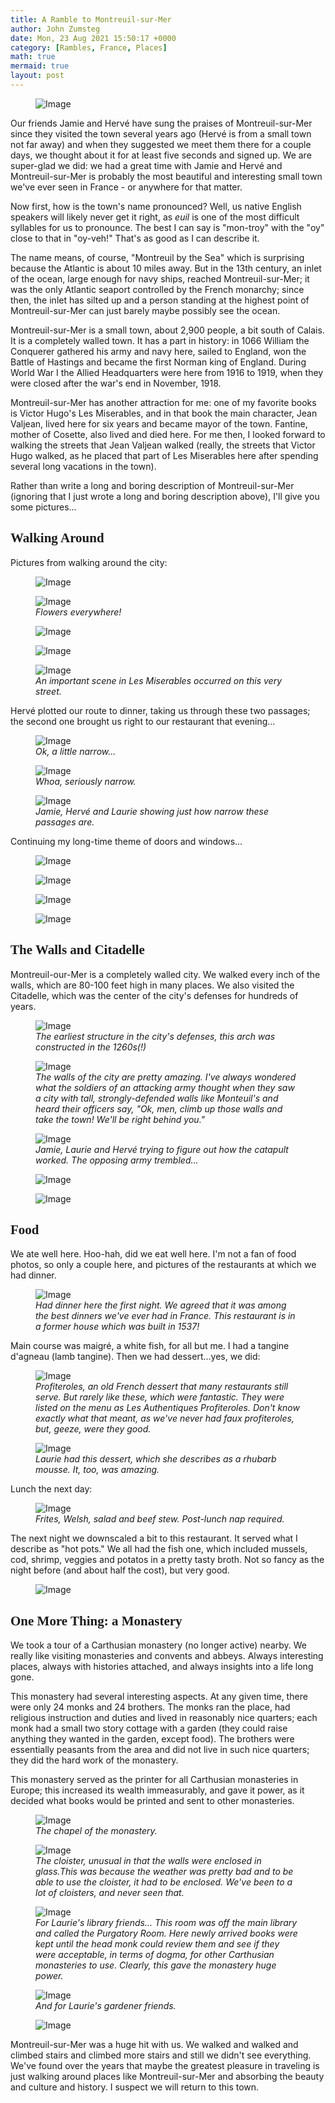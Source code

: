 ```yaml
---
title: A Ramble to Montreuil-sur-Mer
author: John Zumsteg
date: Mon, 23 Aug 2021 15:50:17 +0000
category: [Rambles, France, Places]
math: true
mermaid: true
layout: post
---
```

<figure class = "landscape">
	<img src="{{"/assets/images/2021/08/DSC00273.jpg" | prepend: site.baseurl | prepend: site.url }}" alt="Image" />
	<figcaption></figcaption>
</figure>

Our friends Jamie and Hervé have sung the praises of Montreuil-sur-Mer since they visited the town several years ago (Hervé is from a small town not far away) and when they suggested we meet them there for a couple days, we thought about it for at least five seconds and signed up. We are super-glad we did: we had a great time with Jamie and Hervé and Montreuil-sur-Mer is probably the most beautiful and interesting small town we've ever seen in France - or anywhere for that matter.

Now first, how is the town's name pronounced? Well, us native English speakers will likely never get it right, as *euil* is one of the most difficult syllables for us to pronounce. The best I can say is "mon-troy" with the "oy" close to that in "oy-veh!" That's as good as I can describe it.

The name means, of course, "Montreuil by the Sea" which is surprising because the Atlantic is about 10 miles away. But in the 13th century, an inlet of the ocean, large enough for navy ships, reached Montreuil-sur-Mer; it was the only Atlantic seaport controlled by the French monarchy; since then, the inlet has silted up and a person standing at the highest point of Montreuil-sur-Mer can just barely maybe possibly see the ocean.

Montreuil-sur-Mer is a small town, about 2,900 people, a bit south of Calais. It is a completely walled town. It has a part in history: in 1066 William the Conquerer gathered his army and navy here, sailed to England, won the Battle of Hastings and became the first Norman king of England. During World War I the Allied Headquarters were here from 1916 to 1919, when they were closed after the war's end in November, 1918.

Montreuil-sur-Mer has another attraction for me: one of my favorite books is Victor Hugo's Les Miserables, and in that book the main character, Jean Valjean, lived here for six years and became mayor of the town. Fantine, mother of Cosette, also lived and died here. For me then, I looked forward to walking the streets that Jean Valjean walked (really, the streets that Victor Hugo walked, as he placed that part of Les Miserables here after spending several long vacations in the town).

Rather than write a long and boring description of Montreuil-sur-Mer (ignoring that I just wrote a long and boring description above), I'll give you some pictures...
<h2 style="font-family: verdana;">Walking Around</h2>
Pictures from walking around the city:

<figure class = "landscape">
	<img src="{{"/assets/images/2021/08/DSC00275.jpg" | prepend: site.baseurl | prepend: site.url }}" alt="Image" />
	<figcaption></figcaption>
</figure>



<figure class = "landscape">
	<img src="{{"/assets/images/2021/08/IMG_4508-2.jpg" | prepend: site.baseurl | prepend: site.url }}" alt="Image" />
	<figcaption><em>Flowers everywhere!</em></figcaption>
</figure>



<figure class = "landscape">
	<img src="{{"/assets/images/2021/08/DSC00321.jpg" | prepend: site.baseurl | prepend: site.url }}" alt="Image" />
	<figcaption></figcaption>
</figure>


<figure class = "landscape">
	<img src="{{"/assets/images/2021/08/DSC00299.jpg" | prepend: site.baseurl | prepend: site.url }}" alt="Image" />
	<figcaption></figcaption>
</figure>



<figure class = "portrait">
	<img src="{{"/assets/images/2021/08/DSC00327.jpg" | prepend: site.baseurl | prepend: site.url }}" alt="Image" />
	<figcaption><em>An important scene in Les Miserables occurred on this very street.</em></figcaption>
</figure>



Hervé plotted our route to dinner, taking us through these two passages; the second one brought us right to our restaurant that evening...

<figure class = "portrait">
	<img src="{{"/assets/images/2021/08/DSC00381.jpg" | prepend: site.baseurl | prepend: site.url }}" alt="Image" />
	<figcaption><em>Ok, a little narrow...</em></figcaption>
</figure>



<figure class = "portrait">
	<img src="{{"/assets/images/2021/08/DSC00398.jpg" | prepend: site.baseurl | prepend: site.url }}" alt="Image" />
	<figcaption><em>Whoa, seriously narrow.</em></figcaption>
</figure>



<figure class = "portrait">
	<img src="{{"/assets/images/2021/08/DSC00459.jpg" | prepend: site.baseurl | prepend: site.url }}" alt="Image" />
	<figcaption><em>Jamie, Hervé and Laurie showing just how narrow these passages are.</em></figcaption>
</figure>



Continuing my long-time theme of doors and windows...

<figure class = "portrait">
	<img src="{{"/assets/images/2021/08/DSC00361.jpg" | prepend: site.baseurl | prepend: site.url }}" alt="Image" />
	<figcaption></figcaption>
</figure>

 <figure class = "landscape">
	<img src="{{"/assets/images/2021/08/DSC00345.jpg" | prepend: site.baseurl | prepend: site.url }}" alt="Image" />
	<figcaption></figcaption>
</figure>

 <figure class = "portrait">
	<img src="{{"/assets/images/2021/08/DSC00305.jpg" | prepend: site.baseurl | prepend: site.url }}" alt="Image" />
	<figcaption></figcaption>
</figure>

 <figure class = "portrait">
	<img src="{{"/assets/images/2021/08/IMG_4510-2.jpg" | prepend: site.baseurl | prepend: site.url }}" alt="Image" />
	<figcaption></figcaption>
</figure>


<h2 style="font-family: verdana;">The Walls and Citadelle</h2>
Montreuil-our-Mer is a completely walled city. We walked every inch of the walls, which are 80-100 feet high in many places. We also visited the Citadelle, which was the center of the city's defenses for hundreds of years.

<figure class = "portrait">
	<img src="{{"/assets/images/2021/08/DSC00233.jpg" | prepend: site.baseurl | prepend: site.url }}" alt="Image" />
	<figcaption><em>The earliest structure in the city's defenses, this arch was constructed in the 1260s(!)</em></figcaption>
</figure>



<figure class = "portrait">
	<img src="{{"/assets/images/2021/08/DSC00255.jpg" | prepend: site.baseurl | prepend: site.url }}" alt="Image" />
	<figcaption><em>The walls of the city are pretty amazing. I've always wondered what the soldiers of an attacking army thought when they saw a city with tall, strongly-defended walls like Monteuil's and heard their officers say, "Ok, men, climb up those walls and take the town! We'll be right behind you."</em></figcaption>
</figure>



<figure class = "portrait">
	<img src="{{"/assets/images/2021/08/DSC00242.jpg" | prepend: site.baseurl | prepend: site.url }}" alt="Image" />
	<figcaption><em>Jamie, Laurie and Hervé trying to figure out how the catapult worked. The opposing army trembled...</em></figcaption>
</figure>



<figure class = "landscape">
	<img src="{{"/assets/images/2021/08/DSC00257.jpg" | prepend: site.baseurl | prepend: site.url }}" alt="Image" />
	<figcaption></figcaption>
</figure>

<figure class = "landscape">
	<img src="{{"/assets/images/2021/08/DSC00232.jpg" | prepend: site.baseurl | prepend: site.url }}" alt="Image" />
	<figcaption></figcaption>
</figure>


<h2 style="font-family: verdana;">Food</h2>
We ate well here. Hoo-hah, did we eat well here. I'm not a fan of food photos, so only a couple here, and pictures of the restaurants at which we had dinner.

<figure class = "landscape">
	<img src="{{"/assets/images/2021/08/DSC00390.jpg" | prepend: site.baseurl | prepend: site.url }}" alt="Image" />
	<figcaption><em>Had dinner here the first night. We agreed that it was among the best dinners we've ever had in France. This restaurant is in a former house which was built in 1537!</em></figcaption>
</figure>



Main course was maigré, a white fish, for all but me. I had a tangine d'agneau (lamb tangine). Then we had dessert...yes, we did:

<figure class = "landscape">
	<img src="{{"/assets/images/2021/08/IMG_0649-2.jpg" | prepend: site.baseurl | prepend: site.url }}" alt="Image" />
	<figcaption><em>Profiteroles, an old French dessert that many restaurants still serve. But rarely like these, which were fantastic. They were listed on the menu as Les Authentiques Profiteroles. Don't know exactly what that meant, as we've never had faux profiteroles, but, geeze, were they good.</em></figcaption>
</figure>



<figure class = "portrait">
	<img src="{{"/assets/images/2021/08/IMG_0648-2.jpg" | prepend: site.baseurl | prepend: site.url }}" alt="Image" />
	<figcaption><em>Laurie had this dessert, which she describes as a rhubarb mousse. It, too, was amazing.</em></figcaption>
</figure>



Lunch the next day:

<figure class = "landscape">
	<img src="{{"/assets/images/2021/08/IMG_4505.jpg" | prepend: site.baseurl | prepend: site.url }}" alt="Image" />
	<figcaption><em>Frites, Welsh, salad and beef stew. Post-lunch nap required.</em></figcaption>
</figure>



The next night we downscaled a bit to this restaurant. It served what I describe as "hot pots." We all had the fish one, which included mussels, cod, shrimp, veggies and potatos in a pretty tasty broth. Not so fancy as the night before (and about half the cost), but very good.

<figure class = "landscape">
	<img src="{{"/assets/images/2021/08/DSC00372.jpg" | prepend: site.baseurl | prepend: site.url }}" alt="Image" />
	<figcaption></figcaption>
</figure>


<h2 style="font-family: verdana;">One More Thing: a Monastery</h2>
We took a tour of a Carthusian monastery (no longer active) nearby. We really like visiting monasteries and convents and abbeys. Always interesting places, always with histories attached, and always insights into a life long gone.

This monastery had several interesting aspects. At any given time, there were only 24 monks and 24 brothers. The monks ran the place, had religious instruction and duties and lived in reasonably nice quarters; each monk had a small two story cottage with a garden (they could raise anything they wanted in the garden, except food). The brothers were essentially peasants from the area and did not live in such nice quarters; they did the hard work of the monastery.

This monastery served as the printer for all Carthusian monasteries in Europe; this increased its wealth immeasurably, and gave it power, as it decided what books would be printed and sent to other monasteries.

<figure class = "landscape">
	<img src="{{"/assets/images/2021/08/DSC00289.jpg" | prepend: site.baseurl | prepend: site.url }}" alt="Image" />
	<figcaption><em>The chapel of the monastery.</em></figcaption>
</figure>



<figure class = "portrait">
	<img src="{{"/assets/images/2021/08/DSC00291.jpg" | prepend: site.baseurl | prepend: site.url }}" alt="Image" />
	<figcaption><em>The cloister, unusual in that the walls were enclosed in glass.This was because the weather was pretty bad and to be able to use the cloister, it had to be enclosed. We've been to a lot of cloisters, and never seen that.</em></figcaption>
</figure>



<figure class = "portrait">
	<img src="{{"/assets/images/2021/08/DSC00294.jpg" | prepend: site.baseurl | prepend: site.url }}" alt="Image" />
	<figcaption><em>For Laurie's library friends... This room was off the main library and called the Purgatory Room. Here newly arrived books were kept until the head monk could review them and see if they were acceptable, in terms of dogma, for other Carthusian monasteries to use. Clearly, this gave the monastery huge power.</em></figcaption>
</figure>



<figure class = "portrait">
	<img src="{{"/assets/images/2021/08/IMG_4501.jpg" | prepend: site.baseurl | prepend: site.url }}" alt="Image" />
	<figcaption><em>And for Laurie's gardener friends.</em></figcaption>
</figure>



<figure class = "portrait">
	<img src="{{"/assets/images/2021/08/IMG_4499.jpg" | prepend: site.baseurl | prepend: site.url }}" alt="Image" />
	<figcaption></figcaption>
</figure>



Montreuil-sur-Mer was a huge hit with us. We walked and walked and climbed stairs and climbed more stairs and still we didn't see everything. We've found over the years that maybe the greatest pleasure in traveling is just walking around places like Montreuil-sur-Mer and absorbing the beauty and culture and history. I suspect we will return to this town.

